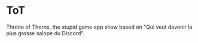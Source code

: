 # ToT

Throne of Thorns, the stupid game app show based on "Qui veut devenir la plus grosse salope du Discord".

